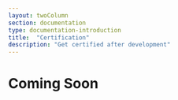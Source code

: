 ```yaml
---
layout: twoColumn
section: documentation
type: documentation-introduction
title:  "Certification"
description: "Get certified after development"
---
```


# Coming Soon
